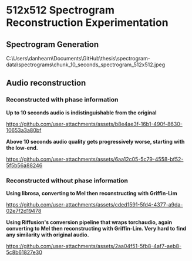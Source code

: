 # 512x512 Spectrogram Reconstruction Experimentation

## Spectrogram Generation

C:\Users\danhearn\Documents\GitHub\thesis\spectrogram-data\spectrograms\chunk_10_seconds_spectrogram_512x512.jpeg

## Audio reconstruction

### Reconstructed with phase information

**Up to 10 seconds audio is indistinguishable from the original**

https://github.com/user-attachments/assets/b8e4ae3f-16b1-490f-8630-10653a3a80bf

**Above 10 seconds audio quality gets progressively worse, starting with the low-end.**

https://github.com/user-attachments/assets/6aa12c05-5c79-4558-bf52-5f5b56a88246

### Reconstructed without phase information

**Using librosa, converting to Mel then reconstructing with Griffin-Lim**

https://github.com/user-attachments/assets/cded1591-5fd4-4377-a9da-02e7f2d19478

**Using Riffusion's conversion pipeline that wraps torchaudio, again converting to Mel then reconstructing with Griffin-Lim. Very hard to find any similarity with original audio.**

https://github.com/user-attachments/assets/2aa04f51-5fb8-4af7-aeb8-5c8b61827e30





